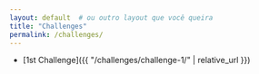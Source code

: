 ```yaml
---
layout: default  # ou outro layout que você queira
title: "Challenges"
permalink: /challenges/
---
```


- [1st Challenge]({{ "/challenges/challenge-1/" | relative_url }})

